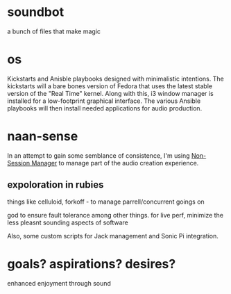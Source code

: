 # soundbot
a bunch of files that make magic

# os

Kickstarts and Anisble playbooks designed with minimalistic intentions. The kickstarts will a bare bones version of Fedora that uses the latest stable version of the "Real Time" kernel. Along with this, i3 window manager is installed for a low-footprint graphical interface. The various Ansible playbooks will then install needed applications for audio production.

# naan-sense

In an attempt to gain some semblance of consistence, I'm using [Non-Session Manager](http://non.tuxfamily.org/wiki/Non%20Session%20Manager) to manage part of the audio creation experience.

## expoloration in rubies

things like celluloid, forkoff - to manage parrell/concurrent goings on

god to ensure fault tolerance among other things. for live perf, minimize the less pleasnt sounding aspects of software

Also, some custom scripts for Jack management and Sonic Pi integration.

# goals? aspirations? desires?

enhanced enjoyment through sound
